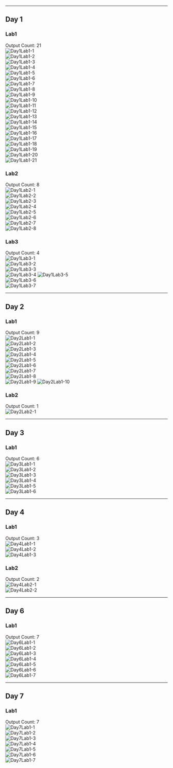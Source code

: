 
---

## Day 1

### Lab1  
Output Count: 21  
![Day1Lab1-1](Day%201/Lab1/Output/Day1Lab1%20(1).png)  
![Day1Lab1-2](Day%201/Lab1/Output/Day1Lab1%20(2).png)  
![Day1Lab1-3](Day%201/Lab1/Output/Day1Lab1%20(3).png)  
![Day1Lab1-4](Day%201/Lab1/Output/Day1Lab1%20(4).png)  
![Day1Lab1-5](Day%201/Lab1/Output/Day1Lab1%20(5).png)  
![Day1Lab1-6](Day%201/Lab1/Output/Day1Lab1%20(6).png)  
![Day1Lab1-7](Day%201/Lab1/Output/Day1Lab1%20(7).png)  
![Day1Lab1-8](Day%201/Lab1/Output/Day1Lab1%20(8).png)  
![Day1Lab1-9](Day%201/Lab1/Output/Day1Lab1%20(9).png)  
![Day1Lab1-10](Day%201/Lab1/Output/Day1Lab1%20(10).png)  
![Day1Lab1-11](Day%201/Lab1/Output/Day1Lab1%20(11).png)  
![Day1Lab1-12](Day%201/Lab1/Output/Day1Lab1%20(12).png)  
![Day1Lab1-13](Day%201/Lab1/Output/Day1Lab1%20(13).png)  
![Day1Lab1-14](Day%201/Lab1/Output/Day1Lab1%20(14).png)  
![Day1Lab1-15](Day%201/Lab1/Output/Day1Lab1%20(15).png)  
![Day1Lab1-16](Day%201/Lab1/Output/Day1Lab1%20(16).png)  
![Day1Lab1-17](Day%201/Lab1/Output/Day1Lab1%20(17).png)  
![Day1Lab1-18](Day%201/Lab1/Output/Day1Lab1%20(18).png)  
![Day1Lab1-19](Day%201/Lab1/Output/Day1Lab1%20(19).png)  
![Day1Lab1-20](Day%201/Lab1/Output/Day1Lab1%20(20).png)  
![Day1Lab1-21](Day%201/Lab1/Output/Day1Lab1%20(21).png)

### Lab2  
Output Count: 8  
![Day1Lab2-1](Day%201/Lab2/Output/Day1Lab2%20(1).png)  
![Day1Lab2-2](Day%201/Lab2/Output/Day1Lab2%20(2).png)  
![Day1Lab2-3](Day%201/Lab2/Output/Day1Lab2%20(3).png)  
![Day1Lab2-4](Day%201/Lab2/Output/Day1Lab2%20(4).png)  
![Day1Lab2-5](Day%201/Lab2/Output/Day1Lab2%20(5).png)  
![Day1Lab2-6](Day%201/Lab2/Output/Day1Lab2%20(6).png)  
![Day1Lab2-7](Day%201/Lab2/Output/Day1Lab2%20(7).png)  
![Day1Lab2-8](Day%201/Lab2/Output/Day1Lab2%20(8).png)

### Lab3  
Output Count: 4  
![Day1Lab3-1](Day%201/Lab3/Output/Day1Lab3%20(1).png)  
![Day1Lab3-2](Day%201/Lab3/Output/Day1Lab3%20(2).png)  
![Day1Lab3-3](Day%201/Lab3/Output/Day1Lab3%20(3).png)  
![Day1Lab3-4](Day%201/Lab3/Output/Day1Lab3%20(4).png)
![Day1Lab3-5](Day%201/Lab3/Output/Day1Lab3%20(5).png)  
![Day1Lab3-6](Day%201/Lab3/Output/Day1Lab3%20(6).png)  
![Day1Lab3-7](Day%201/Lab3/Output/Day1Lab3%20(7).png)

---

## Day 2

### Lab1  
Output Count: 9  
![Day2Lab1-1](Day%202/Lab1/Output/Day2Lab1%20(1).png)  
![Day2Lab1-2](Day%202/Lab1/Output/Day2Lab1%20(2).png)  
![Day2Lab1-3](Day%202/Lab1/Output/Day2Lab1%20(3).png)  
![Day2Lab1-4](Day%202/Lab1/Output/Day2Lab1%20(4).png)  
![Day2Lab1-5](Day%202/Lab1/Output/Day2Lab1%20(5).png)  
![Day2Lab1-6](Day%202/Lab1/Output/Day2Lab1%20(6).png)  
![Day2Lab1-7](Day%202/Lab1/Output/Day2Lab1%20(7).png)  
![Day2Lab1-8](Day%202/Lab1/Output/Day2Lab1%20(8).png)  
![Day2Lab1-9](Day%202/Lab1/Output/Day2Lab1%20(9).png)
![Day2Lab1-10](Day%202/Lab1/Output/Day2Lab1%20(10).png)

### Lab2  
Output Count: 1  
![Day2Lab2-1](Day%202/Lab2/Output/Day1Lab2%20(1).png)

---

## Day 3

### Lab1  
Output Count: 6  
![Day3Lab1-1](Day%203/Lab1/Output/Day3Lab1%20(1).png)  
![Day3Lab1-2](Day%203/Lab1/Output/Day3Lab1%20(2).png)  
![Day3Lab1-3](Day%203/Lab1/Output/Day3Lab1%20(3).png)  
![Day3Lab1-4](Day%203/Lab1/Output/Day3Lab1%20(4).png)  
![Day3Lab1-5](Day%203/Lab1/Output/Day3Lab1%20(5).png)  
![Day3Lab1-6](Day%203/Lab1/Output/Day3Lab1%20(6).png)

---

## Day 4

### Lab1  
Output Count: 3  
![Day4Lab1-1](Day%204/Lab1/Output/Day4Lab1%20%20(1).png)  
![Day4Lab1-2](Day%204/Lab1/Output/Day4Lab1%20%20(2).png)  
![Day4Lab1-3](Day%204/Lab1/Output/Day4Lab1%20%20(3).png)

### Lab2  
Output Count: 2  
![Day4Lab2-1](Day%204/Lab2/Output/Day4Lab2%20(1).png)  
![Day4Lab2-2](Day%204/Lab2/Output/Day4Lab2%20(2).png)

---

## Day 6

### Lab1  
Output Count: 7  
![Day6Lab1-1](Day%206/Lab1/Output/Day6Lab1%20(1).png)  
![Day6Lab1-2](Day%206/Lab1/Output/Day6Lab1%20(2).png)  
![Day6Lab1-3](Day%206/Lab1/Output/Day6Lab1%20(3).png)  
![Day6Lab1-4](Day%206/Lab1/Output/Day6Lab1%20(4).png)  
![Day6Lab1-5](Day%206/Lab1/Output/Day6Lab1%20(5).png)  
![Day6Lab1-6](Day%206/Lab1/Output/Day6Lab1%20(6).png)  
![Day6Lab1-7](Day%206/Lab1/Output/Day6Lab1%20(7).png)

---

## Day 7

### Lab1  
Output Count: 7  
![Day7Lab1-1](Day%207/Lab1/Output/Day7Lab1%20(1).png)  
![Day7Lab1-2](Day%207/Lab1/Output/Day7Lab1%20(2).png)  
![Day7Lab1-3](Day%207/Lab1/Output/Day7Lab1%20(3).png)  
![Day7Lab1-4](Day%207/Lab1/Output/Day7Lab1%20(4).png)  
![Day7Lab1-5](Day%207/Lab1/Output/Day7Lab1%20(5).png)  
![Day7Lab1-6](Day%207/Lab1/Output/Day7Lab1%20(6).png)  
![Day7Lab1-7](Day%207/Lab1/Output/Day7Lab1%20(7).png)
